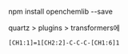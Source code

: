 npm install openchemlib --save

quartz > plugins > transformers에 


```smiles
[CH1:1]=1[CH2:2]-C-C-C-[CH1:6]1
```
